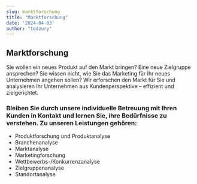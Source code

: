 ```yaml
---
slug: marktforschung
title: "Marktforschung"
date: '2024-04-03'
author: "tedzury"
---
```


<section className="contentSectionWrapper">
      <h1 className="text-center text-lg lg:font-extrabold">Marktforschung</h1>
      <div className="ml-5 mt-5 sm:mt-10">
        <p className="ml-5 mt-5 text-base">
          Sie wollen ein neues Produkt auf den Markt bringen? Eine neue Zielgruppe ansprechen? Sie
          wissen nicht, wie Sie das Marketing für Ihr neues Unternehmen angehen sollen? Wir
          erforschen den Markt für Sie und analysieren Ihr Unternehmen aus Kundenperspektive –
          effizient und zielgerichtet.
        </p>
        <h3 className="checkmarkedHeader mt-5">
          Bleiben Sie durch unsere individuelle Betreuung mit Ihren Kunden in Kontakt und lernen
          Sie, ihre Bedürfnisse zu verstehen. Zu unseren Leistungen gehören:
        </h3>
        <ul className="contentUL">
          <li>Produktforschung und Produktanalyse</li>
          <li>Branchenanalyse</li>
          <li>Marktanalyse</li>
          <li>Marketingforschung</li>
          <li>Wettbewerbs-/Konkurrenzanalyse</li>
          <li>Zielgruppenanalyse</li>
          <li>Standortanalyse</li>
        </ul>
      </div>
    </section>
